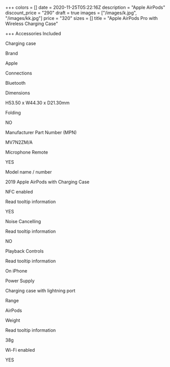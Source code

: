 +++
colors = []
date = 2020-11-25T05:22:16Z
description = "Apple AirPods"
discount_price = "290"
draft = true
images = ["/images/k.jpg", "/images/kk.jpg"]
price = "320"
sizes = []
title = "Apple AirPods Pro with Wireless Charging Case"

+++
Accessories Included

Charging case

Brand

Apple

Connections

Bluetooth

Dimensions

H53.50 x W44.30 x D21.30mm

Folding

NO

Manufacturer Part Number (MPN)

MV7N2ZM/A

Microphone Remote

YES

Model name / number

2019 Apple AirPods with Charging Case

NFC enabled

Read tooltip information

YES

Noise Cancelling

Read tooltip information

NO

Playback Controls

Read tooltip information

On iPhone

Power Supply

Charging case with lightning port

Range

AirPods

Weight

Read tooltip information

38g

Wi-Fi enabled

YES